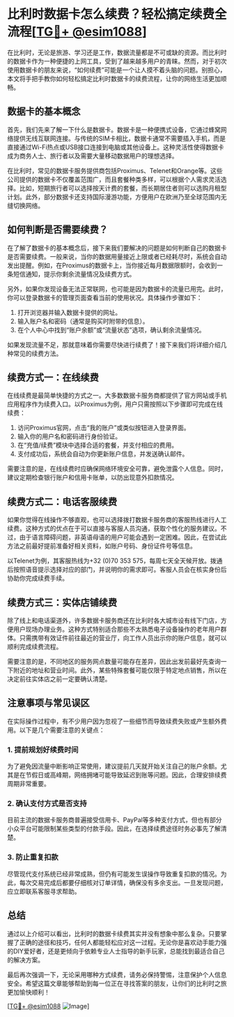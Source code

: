 # 比利时数据卡怎么续费？轻松搞定续费全流程[[TG💪+ @esim1088](https://t.me/s/esim1088)]

在比利时，无论是旅游、学习还是工作，数据流量都是不可或缺的资源。而比利时的数据卡作为一种便捷的上网工具，受到了越来越多用户的青睐。然而，对于初次使用数据卡的朋友来说，“如何续费”可能是一个让人摸不着头脑的问题。别担心，本文将手把手教你如何轻松搞定比利时数据卡的续费流程，让你的网络生活更加顺畅。

## 数据卡的基本概念

首先，我们先来了解一下什么是数据卡。数据卡是一种便携式设备，它通过蜂窝网络提供无线互联网连接。与传统的SIM卡相比，数据卡通常不需要插入手机，而是直接通过Wi-Fi热点或USB接口连接到电脑或其他设备上。这种灵活性使得数据卡成为商务人士、旅行者以及需要大量移动数据用户的理想选择。

在比利时，常见的数据卡服务提供商包括Proximus、Telenet和Orange等。这些公司提供的数据卡不仅覆盖范围广，而且套餐种类多样，可以根据个人需求灵活选择。比如，短期旅行者可以选择按天计费的套餐，而长期居住者则可以选购月租型计划。此外，部分数据卡还支持国际漫游功能，方便用户在欧洲乃至全球范围内无缝切换网络。

## 如何判断是否需要续费？

在了解了数据卡的基本概念后，接下来我们要解决的问题是如何判断自己的数据卡是否需要续费。一般来说，当你的数据用量接近上限或者已经耗尽时，系统会自动发出提醒。例如，在Proximus的数据卡上，当你接近每月数据限额时，会收到一条短信通知，提示你剩余流量情况及续费方式。

另外，如果你发现设备无法正常联网，也可能是因为数据卡的流量已用完。此时，你可以登录数据卡的管理页面查看当前的使用状况。具体操作步骤如下：

1. 打开浏览器并输入数据卡提供的网址。
2. 输入账户名和密码（通常是购买时附带的信息）。
3. 在个人中心中找到“账户余额”或“流量状态”选项，确认剩余流量情况。

如果发现流量不足，那就意味着你需要尽快进行续费了！接下来我们将详细介绍几种常见的续费方法。

## 续费方式一：在线续费

在线续费是最简单快捷的方式之一。大多数数据卡服务商都提供了官方网站或手机应用程序作为续费入口。以Proximus为例，用户只需按照以下步骤即可完成在线续费：

1. 访问Proximus官网，点击“我的账户”或类似按钮进入登录界面。
2. 输入你的用户名和密码进行身份验证。
3. 在“充值/续费”模块中选择合适的套餐，并支付相应的费用。
4. 支付成功后，系统会自动为你更新账户信息，并发送确认邮件。

需要注意的是，在线续费时应确保网络环境安全可靠，避免泄露个人信息。同时，建议定期检查银行账户和信用卡账单，以防出现意外扣款情况。

## 续费方式二：电话客服续费

如果你觉得在线操作不够直观，也可以选择拨打数据卡服务商的客服热线进行人工续费。这种方式的优点在于可以直接与客服人员沟通，获取个性化的服务建议。不过，由于语言障碍问题，非英语母语的用户可能会遇到一定困难。因此，在尝试此方法之前最好提前准备好相关资料，如账户号码、身份证件号等信息。

以Telenet为例，其客服热线为+32 (0)70 353 575，每周七天全天候开放。拨通后按照语音提示选择对应的部门，并说明你的需求即可。客服人员会在核实身份后协助你完成续费手续。

## 续费方式三：实体店铺续费

除了线上和电话渠道外，许多数据卡服务商还在比利时各大城市设有线下门店，方便用户现场办理业务。这种方式特别适合那些不太熟悉电子设备操作的老年用户群体。只需携带有效证件前往最近的营业厅，向工作人员出示你的账户信息，就可以顺利完成续费流程。

需要注意的是，不同地区的服务网点数量可能存在差异，因此出发前最好先查询一下附近的地址和营业时间。此外，某些特殊套餐可能仅限于特定地点销售，所以在决定前往实体店之前一定要确认清楚。

## 注意事项与常见误区

在实际操作过程中，有不少用户因为忽视了一些细节而导致续费失败或产生额外费用。以下是几个需要注意的关键点：

### 1. 提前规划好续费时间

为了避免因流量中断影响正常使用，建议提前几天就开始关注自己的账户余额。尤其是在节假日或高峰期，网络拥堵可能导致延迟到账等问题。因此，合理安排续费周期非常重要。

### 2. 确认支付方式是否支持

目前主流的数据卡服务商普遍接受信用卡、PayPal等多种支付方式，但也有部分小众平台可能限制某些类型的付款手段。因此，在选择续费途径时务必事先了解清楚。

### 3. 防止重复扣款

尽管现代支付系统已经非常成熟，但仍有可能发生误操作导致重复扣款的情况。为此，每次交易完成后都要仔细核对订单详情，确保没有多余支出。一旦发现问题，应立即联系客服寻求帮助。

## 总结

通过以上介绍可以看出，比利时的数据卡续费其实并没有想象中那么复杂。只要掌握了正确的途径和技巧，任何人都能轻松应对这一过程。无论你是喜欢动手能力强的DIY爱好者，还是更倾向于依赖专业人士指导的新手玩家，总能找到最适合自己的解决方案。

最后再次强调一下，无论采用哪种方式续费，请务必保持警惕，注意保护个人信息安全。希望这篇文章能够帮助到每一位正在寻找答案的朋友，让你们的比利时之旅更加愉快顺利！

[[TG💪+ @esim1088](https://t.me/s/esim1088) ![Image](https://i.postimg.cc/4NQfJmqS/Snipaste-2025-05-13-00-14-12.png)]